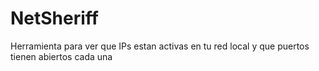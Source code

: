 # NetSheriff
Herramienta para ver que IPs estan activas en tu red local y que puertos tienen abiertos cada una
